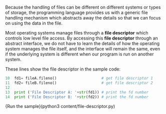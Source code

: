 Because the handling of files can be different on different systems or types of storage, the programming language provides us with a generic file handling mechanism which abstracts away the details so that we can focus on using the data in the file. 

Most operating systems manage files through a **file descriptor** which controls low level file access. By accessing this **file descriptor** through an abstract interface, we do not have to learn the details of how the operating system manages the file itself, and the interface will remain the same, even if the underlying system is different when our program is run on another system.

These lines show the file descriptor in the sample code:
```python
10  fd1= fileA.fileno()                    # get file descriptor 1
11  fd2= fileB.fileno()                    # get file descriptor 2
12
13  print ('File Descriptor A: '+str(fd1)) # print the fd number
14  print ('File Descriptor B: '+str(fd2)) # print the fd number
```


{Run the sample}(python3 content/file-descriptor.py)
